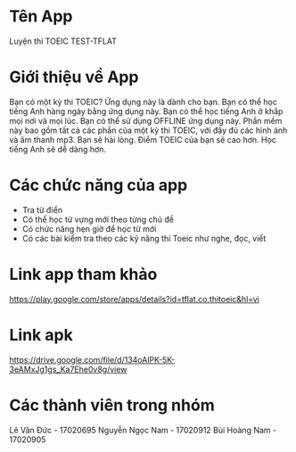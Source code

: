 # Tên App
Luyện thi TOEIC TEST-TFLAT

# Giới thiệu về App
Bạn có một kỳ thi TOEIC? Ứng dụng này là dành cho bạn. Bạn có thể học tiếng Anh hàng ngày bằng ứng dụng này.
Bạn có thể học tiếng Anh ở khắp mọi nơi và mọi lúc. Bạn có thể sử dụng OFFLINE ứng dụng này.
Phần mềm này bao gồm tất cả các phần của một kỳ thi TOEIC, với đầy đủ các hình ảnh và âm thanh mp3. Bạn sẽ hài lòng. Điểm TOEIC của bạn sẽ cao hơn. Học tiếng Anh sẽ dễ dàng hơn.

# Các chức năng của app
- Tra từ điển
- Có thể học từ vựng mới theo từng chủ đề
- Có chức năng hẹn giờ để học từ mới
- Có các bài kiểm tra theo các kỹ năng thi Toeic như nghe, đọc, viết

# Link app tham khảo
https://play.google.com/store/apps/details?id=tflat.co.thitoeic&hl=vi

# Link apk
https://drive.google.com/file/d/134oAlPK-5K-3eAMxJg1gs_Ka7Ehe0v8g/view

# Các thành viên trong nhóm
Lê Văn Đức - 17020695
Nguyễn Ngọc Nam - 17020912
Bùi Hoàng Nam - 17020905 

